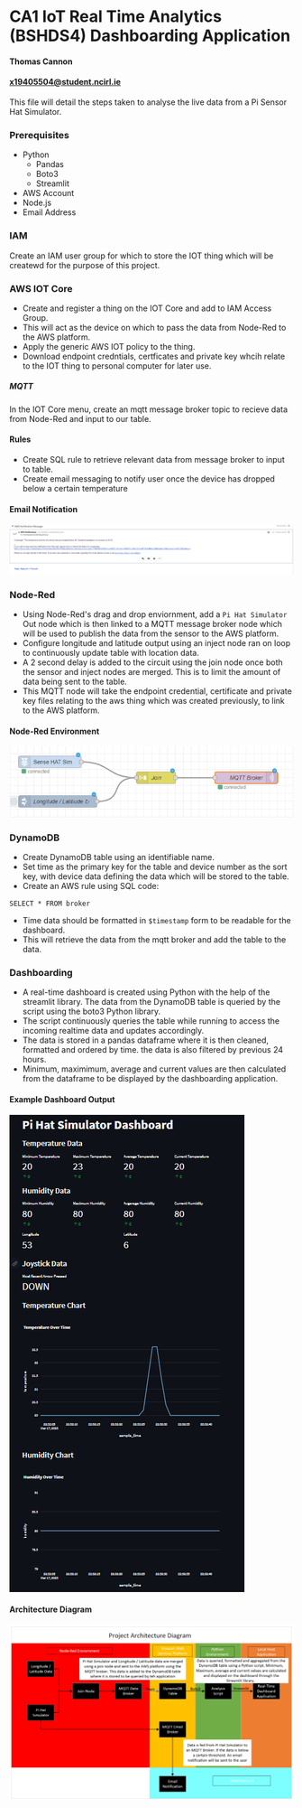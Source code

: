 # CA1 IoT Real Time Analytics (BSHDS4) Dashboarding Application
#### Thomas Cannon
#### x19405504@student.ncirl.ie

This file will detail the steps taken to analyse the live data from a Pi Sensor Hat Simulator.

### Prerequisites

* Python
  * Pandas
  * Boto3
  * Streamlit
* AWS Account
* Node.js
* Email Address

### IAM
Create an IAM user group for which to store the IOT thing which will be createwd for the purpose of this project.

### AWS IOT Core
* Create and register a thing on the IOT Core and add to IAM Access Group.
* This will act as the device on which to pass the data from Node-Red to the AWS platform.
* Apply the generic AWS IOT policy to the thing.
* Download endpoint credntials, certficates and private key whcih relate to the IOT thing to personal computer for later use.

##### MQTT
In the IOT Core menu, create an mqtt message broker topic to recieve data from Node-Red and input to our table.

#### Rules
* Create SQL rule to retrieve relevant data from message broker to input to table.
* Create email messaging to notify user once the device has dropped below a certain temperature

#### Email Notification
![Alt text](https://github.com/TCannonx/IOT_CA1/blob/main/images/Email%20Notification.png "Email Notification")

### Node-Red
* Using Node-Red's drag and drop enviornment, add a ```Pi Hat Simulator``` Out node which is then linked to a MQTT message broker node which will be used
to publish the data from the sensor to the AWS platform.
* Configure longitude and latitude output using an inject node ran on loop to continuously update table with location data.
* A 2 second delay is added to the circuit using the join node once both the sensor and inject nodes are merged. This is to limit the amount of data
being sent to the table. 
* This MQTT node will take the endpoint credential, certificate and private key files relating to the aws thing which was created previously, to link to the
AWS platform.

#### Node-Red Environment
![Alt text](https://github.com/TCannonx/IOT_CA1/blob/main/images/Node-Red%20Screenshot.png "Node-Red Environment")

### DynamoDB
* Create DynamoDB table using an identifiable name.
* Set time as the primary key for the table and device number as the sort key, with device data defining the data which will be stored to the table.
* Create an AWS rule using SQL code:
```
SELECT * FROM broker
```

* Time data should be formatted in ```$timestamp``` form to be readable for the dashboard.
* This will retrieve the data from the mqtt broker and add the table to the data.

### Dashboarding
* A real-time dashboard is created using Python with the help of the streamlit library.
The data from the DynamoDB table is queried by the script using the boto3 Python library.
* The script continuously queries the table while running to access the incoming realtime data and updates accordingly.
* The data is stored in a pandas dataframe where it is then cleaned, formatted and ordered by time. the data is also filtered by previous 24 hours.
* Minimum, maximimum, average and current values are then calculated from the dataframe to be displayed by the dashboarding application.

#### Example Dashboard Output
![Alt text](https://github.com/TCannonx/IOT_CA1/blob/main/images/Dashboard%20Screenshot.png "Example Dashboard Output")

#### Architecture Diagram
![Alt text](https://github.com/TCannonx/IOT_CA1/blob/main/images/Architecture%20Diagram.png "Architecture Diagram")

